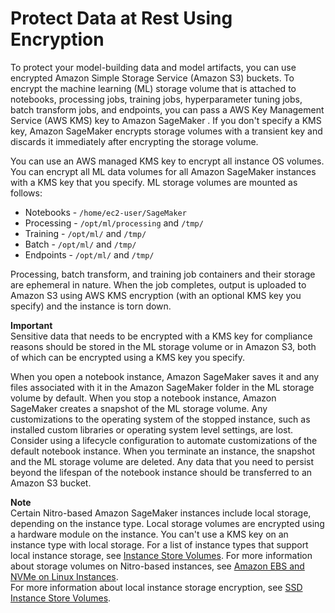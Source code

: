 # Protect Data at Rest Using Encryption<a name="encryption-at-rest"></a>

To protect your model\-building data and model artifacts, you can use encrypted Amazon Simple Storage Service \(Amazon S3\) buckets\. To encrypt the machine learning \(ML\) storage volume that is attached to notebooks, processing jobs, training jobs, hyperparameter tuning jobs, batch transform jobs, and endpoints, you can pass a AWS Key Management Service \(AWS KMS\) key to Amazon SageMaker \. If you don't specify a KMS key, Amazon SageMaker encrypts storage volumes with a transient key and discards it immediately after encrypting the storage volume\.

You can use an AWS managed KMS key to encrypt all instance OS volumes\. You can encrypt all ML data volumes for all Amazon SageMaker instances with a KMS key that you specify\. ML storage volumes are mounted as follows:
+ Notebooks \- `/home/ec2-user/SageMaker`
+ Processing \- `/opt/ml/processing` and `/tmp/` 
+ Training \- `/opt/ml/` and `/tmp/`
+  Batch \- `/opt/ml/` and `/tmp/`
+ Endpoints \- `/opt/ml/` and `/tmp/` 

Processing, batch transform, and training job containers and their storage are ephemeral in nature\. When the job completes, output is uploaded to Amazon S3 using AWS KMS encryption \(with an optional KMS key you specify\) and the instance is torn down\. 

**Important**  
Sensitive data that needs to be encrypted with a KMS key for compliance reasons should be stored in the ML storage volume or in Amazon S3, both of which can be encrypted using a KMS key you specify\. 

When you open a notebook instance, Amazon SageMaker saves it and any files associated with it in the Amazon SageMaker folder in the ML storage volume by default\. When you stop a notebook instance, Amazon SageMaker creates a snapshot of the ML storage volume\. Any customizations to the operating system of the stopped instance, such as installed custom libraries or operating system level settings, are lost\. Consider using a lifecycle configuration to automate customizations of the default notebook instance\. When you terminate an instance, the snapshot and the ML storage volume are deleted\. Any data that you need to persist beyond the lifespan of the notebook instance should be transferred to an Amazon S3 bucket\.

**Note**  
Certain Nitro\-based Amazon SageMaker instances include local storage, depending on the instance type\. Local storage volumes are encrypted using a hardware module on the instance\. You can't use a KMS key on an instance type with local storage\. For a list of instance types that support local instance storage, see [Instance Store Volumes](https://docs.aws.amazon.com/AWSEC2/latest/UserGuide/InstanceStorage.html#instance-store-volumes)\. For more information about storage volumes on Nitro\-based instances, see [Amazon EBS and NVMe on Linux Instances](https://docs.aws.amazon.com/AWSEC2/latest/UserGuide/nvme-ebs-volumes.html)\.  
For more information about local instance storage encryption, see [SSD Instance Store Volumes](https://docs.aws.amazon.com/AWSEC2/latest/UserGuide/ssd-instance-store.html)\.